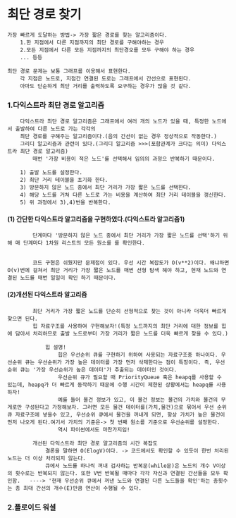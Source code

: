 최단 경로 찾기
==============
    가장 빠르게 도달하는 방법-> 가장 짧은 경로를 찾는 알고리즘이다.
        1.한 지점에서 다른 지점까지의 최단 경로를 구해야하는 경우
        2.모든 지점에서 다른 모든 지점까지의 최단경오를 모두 구해야 하는 경우
        ... 등등

    최단 경로 문제는 보통 그래프를 이용해서 표현한다.
        각 지점은 노드로, 지점간 연결된 도로는 그래프에서 간선으로 표현된다.
        아마도 단순하게 최단 거리를 출력하도록 요구하는 경우가 많을 것 같다.

### 1.다익스트라 최단 경로 알고리즘
        다익스트라 최단 경로 알고리즘은 그래프에서 여러 개의 노드가 있을 때, 특정한 노드에서 출발하여 다른 노드로 가는 각각의 
        최단 경로를 구해주는 알고리즘이다.(음의 간선이 없는 경우 정상적으로 작동한다.)
        그리디 알고리즘과 관련이 있다.(그리디 알고리즘 >>>(포함관계가 크다는 의미) 다익스트라 최단 경로 알고리즘)
            매번 '가장 비용이 적은 노드'를 선택해서 임의의 과정으 반복하기 때문이다.

        1) 출발 노드를 설정한다.
        2) 최단 거리 테이블을 초기화 한다.
        3) 방문하지 않은 노드 중에서 최단 거리가 가장 짧은 노드를 선택한다.
        4) 해당 노드를 거쳐 다른 노드로 가는 비용을 계산하여 최단 거리 테이블을 갱신한다.
        5) 위 과정에서 3),4)번을 반복한다.


####        (1) 간단한 다익스트라 알고리즘을 구현하였다.(다익스트라 알고리즘1)
            
            단계마다 '방문하지 않은 노드 중에서 최단 거리가 가장 짧은 노드를 선택'하기 위해 매 단계마다 1차원 리스트의 모든 원소를 를 확인한다.
        

            코드 구현은 쉬웠지만 문제점이 있다. 우선 시간 복잡도가 O(v**2)이다. 왜냐하면 O(v)번에 걸쳐서 최단 거리가 가장 짧은 노드를 매번 선형 탐색 해야 하고, 현재 노드와 연결된 노드를 매번 일일이 확인 하기 때문이다.

####        (2)개선된 다익스트라 알고리즘
        
            최단 거리가 가장 짧은 노드를 단순히 선형적으로 찾는 것이 아니라 더욱더 빠르게 찾으면 된다.
            힙 자료구조를 사용하여 구현해보자!(특정 노드까지의 최단 거리에 대한 정보를 힙에 담아서 처리하므로 출발 노드로부터 가장 거리가 짧은 노드를 더욱 빠르게 찾을 수 있다.)

                힙 설명!
                    힙은 우선순위 큐를 구현하기 위하여 사용되는 자료구조중 하나이다. 우선순위 큐는 우선순위가 가장 높은 데이터를 가장 먼저 삭제한다는 점이 특징이다. 즉, 우선순위 큐는 '가장 우선순위가 높은 데이터'가 추출되는 데이터인 것이다. 
                    우선순위 큐가 필요할 때 PriorityQueue 혹은 heapq를 사용할 수 있는데, heapq가 더 빠르게 동작하기 때문에 수행 시간이 제한된 상황에서는 heapq를 사용하자!
                    예를 들어 물건 정보가 있고, 이 물건 정보는 물건의 가치와 물건의 무게로만 구성된다고 가정해보자. 그러면 모든 물건 데이터를(가치,물건)으로 묶어서 우선 순위 큐 자료구조에 넣을수 있고, 우선순위 큐에서 물건을 꺼내게 되면, 항상 가치가 높은 물건이 먼저 나오게 된다.여기서 가치의 기준은-> 첫 번째 원소를 기준으로 우선순위를 설정한다.
                    역시 파이썬에서도 마찬가지임!  
            
            개선된 다익스트라 최단 경로 알고리즘의 시간 복잡도
                결론을 말하면 O(ElogV)이다. -> 코드에서도 확인할 수 있듯이 한번 처리된 노드는 더 이상 처리되지 않는다.
                큐에서 노드를 하나씩 꺼내 검사하는 반복문(while문)은 노드의 개수 V이상의 횟수로는 반복되지 않는다. 또한 V번 반복될 때마다 각각 자신과 연결된 간선들을 모두 확인함.   ----> '현재 우선순위 큐에서 꺼낸 노드와 연결된 다른 노드들을 확인'하는 총횟수는 총 최대 간선의 개수(E)만큼 연산이 수행될 수 있다.
        
### 2.플로이드 워셜